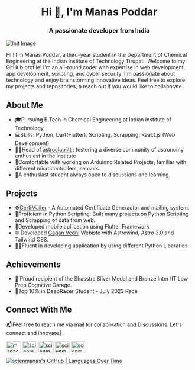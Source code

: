 <h1 align="center">Hi 👋, I'm Manas Poddar</h1>
<h3 align="center">A passionate developer from India</h3>

![Init Image](https://github.com/scienmanas/scienmanas/assets/99756067/d0f7235a-1a2f-40c8-a451-44505b396f0e)

Hi ! I'm Manas Poddar, a third-year student in the Department of Chemical Engineering at the Indian Institute of Technology Tirupati. Welcome to my GitHub profile! I'm an all-round coder with expertise in web development, app development, scripting, and cyber security. I'm passionate about technology and enjoy brainstorming innovative ideas. Feel free to explore my projects and repositories, a reach out if you would like to collaborate.

## About Me

* 🎓Pursuing B.Tech in Chemical Engineering at Indian Institute of Technology,
* 💻Skills: Python, Dart(Flutter), Scripting, Scrapping, React.js (Web Development)
* 👨‍🚀Head of [astroclubiitt](https://github.com/astroclubiitt) : fostering a diverse community of astronomy enthusiast in the institute
* 🔌Comfortable with working on Arduinno Related Projects, familiar with different microcontrollers, sensors.
* 🌟A enthusiast student always open to discussions and learning.
  
## Projects

* ⚙️[CertiMailer](https://github.com/scienmanas/CertiMailer) - A Automated Certificate Generaotor and mailing system.
* 🐍Proficient in Python Scripting: Built many projects on Python Scripting and Scrapping of data from web.
* 📱Developed mobile apllication using Flutter Framework
* 🌐 Developed [Gagan Vedhi](https://www.gaganvedhi.tech) Webiste with Astrowind, Astro 3.0 and Tailwind CSS.
* 👨‍💻Fluent in developing application by using different Python Libararies

## Achievements

* 🏅 Proud recipient of the Shasstra Silver Medal and Bronze Inter IIT Low Prep Cognitive Garage.
* 🚀Top 10% in DeepRacer Student - July 2023 Race

## Connect With Me

📬Feel free to reach me via [mail](https://mail.google.com/mail/?view=cm&fs=1&to=iamscientistmanas@gmail.com) for collaboration and Discussions. Let's connect and innovate🚀.

<p align="left">
<a href="https://linkedin.com/in/manas-poddar-5a0098227" target="blank"><img align="center" src="https://raw.githubusercontent.com/rahuldkjain/github-profile-readme-generator/master/src/images/icons/Social/linked-in-alt.svg" alt="manas-poddar-5a0098227" height="30" width="40" /></a>
<a href="https://instagram.com/scienmanas" target="blank"><img align="center" src="https://raw.githubusercontent.com/rahuldkjain/github-profile-readme-generator/master/src/images/icons/Social/instagram.svg" alt="scienmanas" height="30" width="40" /></a>
<!-- <a href="https://www.youtube.com/c/scienmanas" target="blank"><img align="center" src="https://raw.githubusercontent.com/rahuldkjain/github-profile-readme-generator/master/src/images/icons/Social/youtube.svg" alt="scienmanas" height="30" width="40" /></a> -->
<a href="https://www.codechef.com/users/scienmanas" target="blank"><img align="center" src="https://cdn.jsdelivr.net/npm/simple-icons@3.1.0/icons/codechef.svg" alt="scienmanas" height="30" width="40" /></a>
<a href="https://www.hackerrank.com/iamscientistman1" target="blank"><img align="center" src="https://raw.githubusercontent.com/rahuldkjain/github-profile-readme-generator/master/src/images/icons/Social/hackerrank.svg" alt="scienmanas" height="30" width="40" /></a>
<a href="https://www.leetcode.com/scienmanas" target="blank"><img align="center" src="https://raw.githubusercontent.com/rahuldkjain/github-profile-readme-generator/master/src/images/icons/Social/leet-code.svg" alt="scienmanas" height="30" width="40" /></a>
</p>

[![scienmanas's GitHub | Languages Over Time](https://stats.quine.sh/scienmanas/languages-over-time?theme=dark)](https://quine.sh?utm_source=widgets&utm_campaign=scienmanas)
